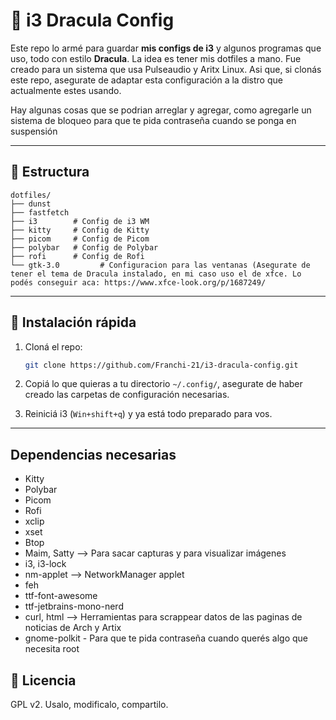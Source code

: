 # 🐧 i3 Dracula Config

Este repo lo armé para guardar **mis configs de i3** y algunos programas que uso, todo con estilo **Dracula**.  La idea es tener mis dotfiles a mano. Fue creado para un sistema que usa Pulseaudio y Aritx Linux. Asi que, si clonás este repo, asegurate de adaptar esta configuración a la distro que actualmente estes usando.

Hay algunas cosas que se podrian arreglar y agregar, como agregarle un sistema de bloqueo para que te pida contraseña cuando se ponga en suspensión

---

## 📂 Estructura

```
dotfiles/
├── dunst
├── fastfetch
├── i3        # Config de i3 WM
├── kitty     # Config de Kitty
├── picom     # Config de Picom
├── polybar   # Config de Polybar
├── rofi      # Config de Rofi
└── gtk-3.0         # Configuracion para las ventanas (Asegurate de tener el tema de Dracula instalado, en mi caso uso el de xfce. Lo podés conseguir aca: https://www.xfce-look.org/p/1687249/
```

---

## 🚀 Instalación rápida

1. Cloná el repo:
   ```bash
   git clone https://github.com/Franchi-21/i3-dracula-config.git
   ```

2. Copiá lo que quieras a tu directorio `~/.config/`, asegurate de haber creado las carpetas de configuración necesarias.

3. Reiniciá i3 (`Win+shift+q`) y ya está todo preparado para vos.

---

## Dependencias necesarias
- Kitty
- Polybar
- Picom
- Rofi
- xclip
- xset
- Btop
- Maim, Satty --> Para sacar capturas y para visualizar imágenes
- i3, i3-lock
- nm-applet --> NetworkManager applet
- feh
- ttf-font-awesome
- ttf-jetbrains-mono-nerd
- curl, html --> Herramientas para scrappear datos de las paginas de noticias de Arch y Artix
- gnome-polkit - Para que te pida contraseña cuando querés algo que necesita root

## 📜 Licencia

GPL v2. Usalo, modificalo, compartilo.  
